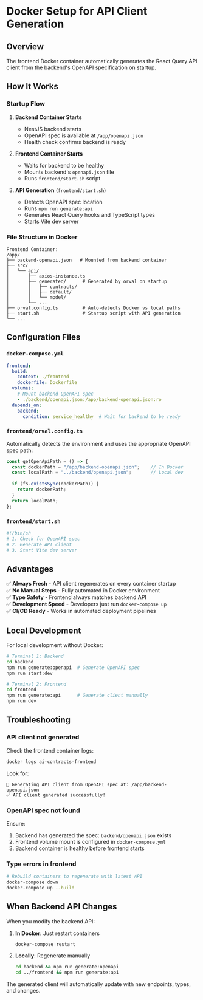 # Docker Setup for API Client Generation

## Overview

The frontend Docker container automatically generates the React Query API client from the backend's OpenAPI specification on startup.

## How It Works

### Startup Flow

1. **Backend Container Starts**
   - NestJS backend starts
   - OpenAPI spec is available at `/app/openapi.json`
   - Health check confirms backend is ready

2. **Frontend Container Starts**
   - Waits for backend to be healthy
   - Mounts backend's `openapi.json` file
   - Runs `frontend/start.sh` script

3. **API Generation** (`frontend/start.sh`)
   - Detects OpenAPI spec location
   - Runs `npm run generate:api`
   - Generates React Query hooks and TypeScript types
   - Starts Vite dev server

### File Structure in Docker

```
Frontend Container:
/app/
├── backend-openapi.json   # Mounted from backend container
├── src/
│   └── api/
│       ├── axios-instance.ts
│       ├── generated/      # Generated by orval on startup
│       │   ├── contracts/
│       │   ├── default/
│       │   └── model/
│       └── ...
├── orval.config.ts         # Auto-detects Docker vs local paths
├── start.sh                # Startup script with API generation
└── ...
```

## Configuration Files

### `docker-compose.yml`

```yaml
frontend:
  build:
    context: ./frontend
    dockerfile: Dockerfile
  volumes:
    # Mount backend OpenAPI spec
    - ./backend/openapi.json:/app/backend-openapi.json:ro
  depends_on:
    backend:
      condition: service_healthy  # Wait for backend to be ready
```

### `frontend/orval.config.ts`

Automatically detects the environment and uses the appropriate OpenAPI spec path:

```typescript
const getOpenApiPath = () => {
  const dockerPath = "/app/backend-openapi.json";    // In Docker
  const localPath = "../backend/openapi.json";       // Local dev
  
  if (fs.existsSync(dockerPath)) {
    return dockerPath;
  }
  return localPath;
};
```

### `frontend/start.sh`

```bash
#!/bin/sh
# 1. Check for OpenAPI spec
# 2. Generate API client
# 3. Start Vite dev server
```

## Advantages

✅ **Always Fresh** - API client regenerates on every container startup  
✅ **No Manual Steps** - Fully automated in Docker environment  
✅ **Type Safety** - Frontend always matches backend API  
✅ **Development Speed** - Developers just run `docker-compose up`  
✅ **CI/CD Ready** - Works in automated deployment pipelines  

## Local Development

For local development without Docker:

```bash
# Terminal 1: Backend
cd backend
npm run generate:openapi  # Generate OpenAPI spec
npm run start:dev

# Terminal 2: Frontend
cd frontend
npm run generate:api      # Generate client manually
npm run dev
```

## Troubleshooting

### API client not generated

Check the frontend container logs:
```bash
docker logs ai-contracts-frontend
```

Look for:
```
📡 Generating API client from OpenAPI spec at: /app/backend-openapi.json
✅ API client generated successfully!
```

### OpenAPI spec not found

Ensure:
1. Backend has generated the spec: `backend/openapi.json` exists
2. Frontend volume mount is configured in `docker-compose.yml`
3. Backend container is healthy before frontend starts

### Type errors in frontend

```bash
# Rebuild containers to regenerate with latest API
docker-compose down
docker-compose up --build
```

## When Backend API Changes

When you modify the backend API:

1. **In Docker**: Just restart containers
   ```bash
   docker-compose restart
   ```

2. **Locally**: Regenerate manually
   ```bash
   cd backend && npm run generate:openapi
   cd ../frontend && npm run generate:api
   ```

The generated client will automatically update with new endpoints, types, and changes.

